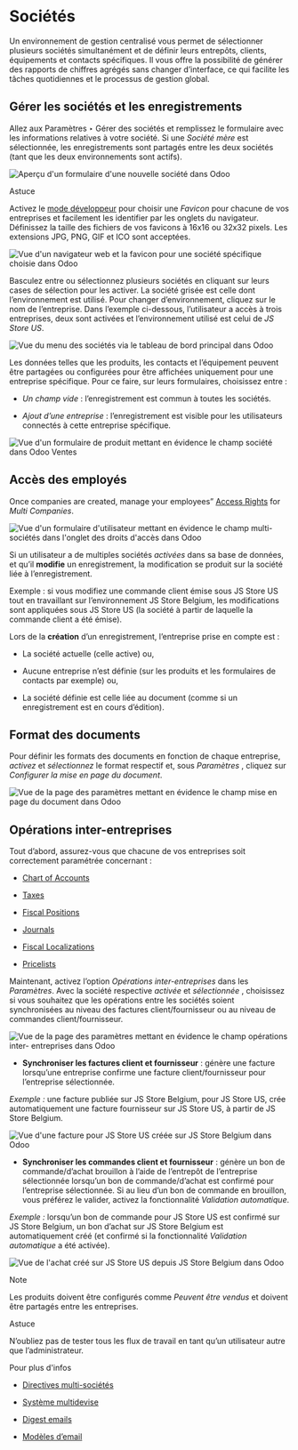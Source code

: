# Sociétés

Un environnement de gestion centralisé vous permet de sélectionner plusieurs
sociétés simultanément et de définir leurs entrepôts, clients, équipements et
contacts spécifiques. Il vous offre la possibilité de générer des rapports de
chiffres agrégés sans changer d’interface, ce qui facilite les tâches
quotidiennes et le processus de gestion global.

## Gérer les sociétés et les enregistrements

Allez aux Paramètres ‣ Gérer des sociétés et remplissez le formulaire avec les
informations relatives à votre société. Si une _Société mère_ est
sélectionnée, les enregistrements sont partagés entre les deux sociétés (tant
que les deux environnements sont actifs).

![Aperçu d'un formulaire d'une nouvelle société dans
Odoo](../../_images/create_js_store_us.png)

Astuce

Activez le [mode développeur](developer_mode.html#developer-mode) pour choisir
une _Favicon_ pour chacune de vos entreprises et facilement les identifier par
les onglets du navigateur. Définissez la taille des fichiers de vos favicons à
16x16 ou 32x32 pixels. Les extensions JPG, PNG, GIF et ICO sont acceptées.

![Vue d'un navigateur web et la favicon pour une société spécifique choisie
dans Odoo](../../_images/favicon.png)

Basculez entre ou sélectionnez plusieurs sociétés en cliquant sur leurs cases
de sélection pour les activer. La société grisée est celle dont
l’environnement est utilisé. Pour changer d’environnement, cliquez sur le nom
de l’entreprise. Dans l’exemple ci-dessous, l’utilisateur a accès à trois
entreprises, deux sont activées et l’environnement utilisé est celui de _JS
Store US_.

![Vue du menu des sociétés via le tableau de bord principal dans
Odoo](../../_images/multi_companies_menu_dashboard.png)

Les données telles que les produits, les contacts et l’équipement peuvent être
partagées ou configurées pour être affichées uniquement pour une entreprise
spécifique. Pour ce faire, sur leurs formulaires, choisissez entre :

  * _Un champ vide_ : l’enregistrement est commun à toutes les sociétés.

  * _Ajout d’une entreprise_ : l’enregistrement est visible pour les utilisateurs connectés à cette entreprise spécifique.

![Vue d'un formulaire de produit mettant en évidence le champ société dans
Odoo Ventes](../../_images/product_form_company.png)

## Accès des employés

Once companies are created, manage your employees” [Access
Rights](users/access_rights.html) for _Multi Companies_.

![Vue d'un formulaire d'utilisateur mettant en évidence le champ multi-
sociétés dans l'onglet des droits d'accès dans
Odoo](../../_images/access_rights_multi_companies.png)

Si un utilisateur a de multiples sociétés _activées_ dans sa base de données,
et qu’il **modifie** un enregistrement, la modification se produit sur la
société liée à l’enregistrement.

Exemple : si vous modifiez une commande client émise sous JS Store US tout en
travaillant sur l’environnement JS Store Belgium, les modifications sont
appliquées sous JS Store US (la société à partir de laquelle la commande
client a été émise).

Lors de la **création** d’un enregistrement, l’entreprise prise en compte est
:

  * La société actuelle (celle active) ou,

  * Aucune entreprise n’est définie (sur les produits et les formulaires de contacts par exemple) ou,

  * La société définie est celle liée au document (comme si un enregistrement est en cours d’édition).

## Format des documents

Pour définir les formats des documents en fonction de chaque entreprise,
_activez_ et _sélectionnez_ le format respectif et, sous _Paramètres_ ,
cliquez sur _Configurer la mise en page du document_.

![Vue de la page des paramètres mettant en évidence le champ mise en page du
document dans Odoo](../../_images/document_layout.png)

## Opérations inter-entreprises

Tout d’abord, assurez-vous que chacune de vos entreprises soit correctement
paramétrée concernant :

  * [Chart of Accounts](../finance/accounting/get_started/chart_of_accounts.html)

  * [Taxes](../finance/accounting/taxes.html)

  * [Fiscal Positions](../finance/accounting/taxes/fiscal_positions.html)

  * [Journals](../finance/accounting/bank.html)

  * [Fiscal Localizations](../finance/fiscal_localizations.html)

  * [Pricelists](../sales/sales/products_prices/prices/pricing.html)

Maintenant, activez l’option _Opérations inter-entreprises_ dans les
_Paramètres_. Avec la société respective _activée_ et _sélectionnée_ ,
choisissez si vous souhaitez que les opérations entre les sociétés soient
synchronisées au niveau des factures client/fournisseur ou au niveau de
commandes client/fournisseur.

![Vue de la page des paramètres mettant en évidence le champ opérations inter-
entreprises dans Odoo](../../_images/inter_company_transactions.png)

  * **Synchroniser les factures client et fournisseur** : génère une facture lorsqu’une entreprise confirme une facture client/fournisseur pour l’entreprise sélectionnée.

_Exemple :_ une facture publiée sur JS Store Belgium, pour JS Store US, crée
automatiquement une facture fournisseur sur JS Store US, à partir de JS Store
Belgium.

![Vue d'une facture pour JS Store US créée sur JS Store Belgium dans
Odoo](../../_images/invoice_inter_company.png)

  * **Synchroniser les commandes client et fournisseur** : génère un bon de commande/d’achat brouillon à l’aide de l’entrepôt de l’entreprise sélectionnée lorsqu’un bon de commande/d’achat est confirmé pour l’entreprise sélectionnée. Si au lieu d’un bon de commande en brouillon, vous préférez le valider, activez la fonctionnalité _Validation automatique_.

_Exemple :_ lorsqu’un bon de commande pour JS Store US est confirmé sur JS
Store Belgium, un bon d’achat sur JS Store Belgium est automatiquement créé
(et confirmé si la fonctionnalité _Validation automatique_ a été activée).

![Vue de l'achat créé sur JS Store US depuis JS Store Belgium dans
Odoo](../../_images/purchase_order_inter_company.png)

Note

Les produits doivent être configurés comme _Peuvent être vendus_ et doivent
être partagés entre les entreprises.

Astuce

N’oubliez pas de tester tous les flux de travail en tant qu’un utilisateur
autre que l’administrateur.

Pour plus d'infos

  * [Directives multi-sociétés](../../developer/howtos/company.html)

  * [Système multidevise](../finance/accounting/get_started/multi_currency.html)

  * [Digest emails](companies/digest_emails.html)
  * [Modèles d’email](companies/email_template.html)

